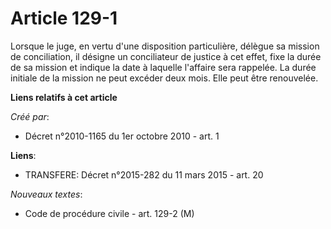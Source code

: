 # Article 129-1

Lorsque le juge, en vertu d'une disposition particulière, délègue sa mission de conciliation, il désigne un conciliateur de
justice à cet effet, fixe la durée de sa mission et indique la date à laquelle l'affaire sera rappelée. La durée initiale de
la mission ne peut excéder deux mois. Elle peut être renouvelée.

**Liens relatifs à cet article**

_Créé par_:

  - Décret n°2010-1165 du 1er octobre 2010 - art. 1

**Liens**:

  - TRANSFERE: Décret n°2015-282 du 11 mars 2015 - art. 20

_Nouveaux textes_:

  - Code de procédure civile - art. 129-2 (M)
